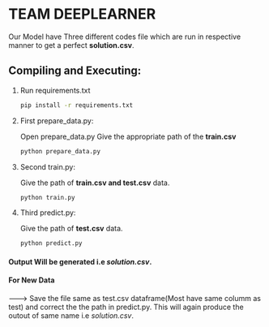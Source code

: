 # TEAM DEEPLEARNER

Our Model have Three different codes file which are run in respective manner to get a perfect **solution.csv**.






## Compiling and Executing:

1. Run requirements.txt

    ```bash
    pip install -r requirements.txt
    ```


2. First prepare_data.py:
    
    Open prepare_data.py Give the appropriate path of the **train.csv**
   
   ```bash
   python prepare_data.py
   ```

3. Second train.py:
   
   Give the path of **train.csv and test.csv** data.
   
   ```bash
   python train.py
   ```

4. Third predict.py:
    
    Give the path of **test.csv** data.
   
   ```bash
   python predict.py
   ```
   
#### Output Will be generated i.e *solution.csv*. 


#### For New Data

---> Save the file same as test.csv dataframe(Most have same columm as test) and correct the  the path in predict.py. This will again produce the outout of same name i.e *solution.csv*.
